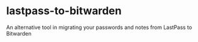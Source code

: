 # lastpass-to-bitwarden
An alternative tool in migrating your passwords and notes from LastPass to Bitwarden
